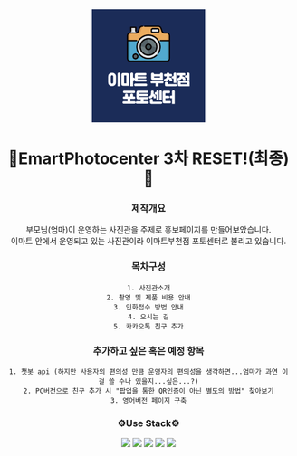 <div align = center>
  <img src="/images/kakaochanel.jpg" width="200px" height="200px" title="px(픽셀) 크기 설정" alt="RubberDuck"></img><br/>
  <h1> 📸EmartPhotocenter 3차 RESET!(최종)📸</h1>
  
  ### 제작개요
  부모님(엄마)이 운영하는 사진관을 주제로 홍보페이지를 만들어보았습니다.<br>
  이마트 안에서 운영되고 있는 사진관이라 이마트부천점 포토센터로 불리고 있습니다.


  ### 목차구성
    1. 사진관소개
    2. 촬영 및 제품 비용 안내
    3. 인화접수 방법 안내
    4. 오시는 길
    5. 카카오톡 친구 추가

  ### 추가하고 싶은 혹은 예정 항목
    1. 챗봇 api (하지만 사용자의 편의성 만큼 운영자의 편의성을 생각하면...엄마가 과연 이걸 쓸 수나 있을지...싶은...?)
    2. PC버전으로 친구 추가 시 "팝업을 통한 QR인증이 아닌 별도의 방법" 찾아보기
    3. 영어버전 페이지 구축


### ⚙Use Stack⚙
<img src="https://img.shields.io/badge/HTML5-E34F26?style=flat&logo=HTML5&logoColor=ffffff"/>
<img src="https://img.shields.io/badge/CSS3-1572B6?style=flat&logo=CSS3&logoColor=ffffff"/> 
<img src="https://img.shields.io/badge/JAVASCRIPT-F7DF1E?style=flat&logo=JAVASCRIPT&logoColor=141414"/> <img src="https://img.shields.io/badge/NETLIFY-00C7B7?style=flat&logo=NETLIFY&logoColor=ffffff"/>  
<img src="https://img.shields.io/badge/FONTAWESOME-528DD7?style=flat&logo=FONTAWESOME&logoColor=ffffff"/>  
</div>

